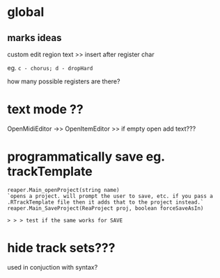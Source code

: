 # global

## marks ideas

custom edit region text >> insert after register char

eg. `c - chorus; d - dropHard`

how many possible registers are there?

# text mode ??

OpenMidiEditor ->> OpenItemEditor >> if empty open add text???

# programmatically save eg. trackTemplate

    reaper.Main_openProject(string name)
    `opens a project. will prompt the user to save, etc. if you pass a .RTrackTemplate file then it adds that to the project instead.`
    reaper.Main_SaveProject(ReaProject proj, boolean forceSaveAsIn)

    > > > test if the same works for SAVE

# hide track sets???

used in conjuction with syntax?
